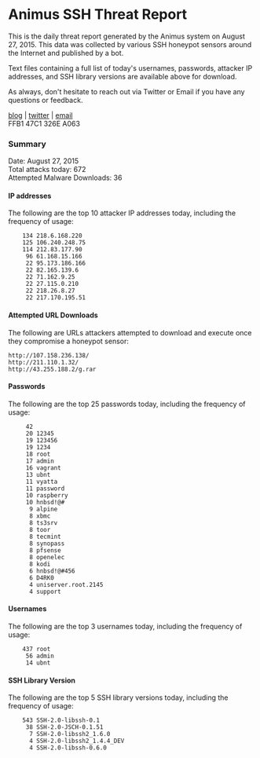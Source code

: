 # Animus SSH Threat Report

This is the daily threat report generated by the Animus system on August 27, 2015. This data was collected by various SSH honeypot sensors around the Internet and published by a bot.  

Text files containing a full list of today's usernames, passwords, attacker IP addresses, and SSH library versions are available above for download.  

As always, don't hesitate to reach out via Twitter or Email if you have any questions or feedback.  

[blog](http://morris.guru) | [twitter](https://twitter.com/andrew___morris) | [email](mailto:andrew@morris.guru)  
FFB1 47C1 326E A063  

### Summary

Date: August 27, 2015  
Total attacks today: 672  
Attempted Malware Downloads: 36 

#### IP addresses
The following are the top 10 attacker IP addresses today, including the frequency of usage:
```
    134 218.6.168.220
    125 106.240.248.75
    114 212.83.177.90
     96 61.168.15.166
     22 95.173.186.166
     22 82.165.139.6
     22 71.162.9.25
     22 27.115.0.210
     22 218.26.8.27
     22 217.170.195.51
```

#### Attempted URL Downloads
The following are URLs attackers attempted to download and execute once they compromise a honeypot sensor:
```
http://107.158.236.138/
http://211.110.1.32/
http://43.255.188.2/g.rar
```

#### Passwords
The following are the top 25 passwords today, including the frequency of usage:
```
     42 
     20 12345
     19 123456
     19 1234
     18 root
     17 admin
     16 vagrant
     13 ubnt
     11 vyatta
     11 password
     10 raspberry
     10 hnbsd!@#
      9 alpine
      8 xbmc
      8 ts3srv
      8 toor
      8 tecmint
      8 synopass
      8 pfsense
      8 openelec
      8 kodi
      6 hnbsd!@#456
      6 D4RK0
      4 uniserver.root.2145
      4 support
```

#### Usernames
The following are the top 3 usernames today, including the frequency of usage:
```
    437 root
     56 admin
     14 ubnt
```

#### SSH Library Version
The following are the top 5 SSH library versions today, including the frequency of usage:
```
    543 SSH-2.0-libssh-0.1
     38 SSH-2.0-JSCH-0.1.51
      7 SSH-2.0-libssh2_1.6.0
      4 SSH-2.0-libssh2_1.4.4_DEV
      4 SSH-2.0-libssh-0.6.0
```
